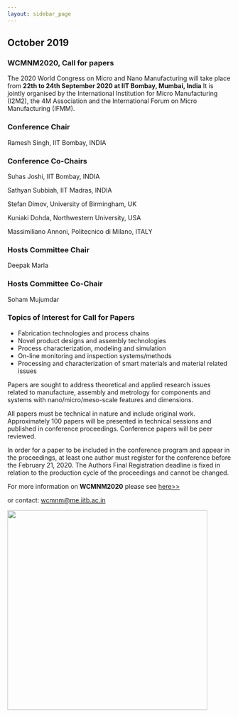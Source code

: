```yaml
---
layout: sidebar_page
---
```


## October 2019

### WCMNM2020, Call for papers


The 2020 World Congress on Micro and Nano Manufacturing will take place from **22th to 24th September 2020 at IIT Bombay, Mumbai, India**
It is jointly organised by the International Institution for Micro Manufacturing (I2M2), the 4M Association and the International Forum on Micro Manufacturing (IFMM).

### Conference Chair

Ramesh Singh, IIT Bombay, INDIA
### Conference Co-Chairs

Suhas Joshi, IIT Bombay, INDIA

Sathyan Subbiah, IIT Madras, INDIA

Stefan Dimov, University of Birmingham, UK

Kuniaki Dohda, Northwestern University, USA

Massimiliano Annoni, Politecnico di Milano, ITALY

### Hosts Committee Chair

Deepak Marla

### Hosts Committee Co-Chair

Soham Mujumdar

### Topics of Interest for Call for Papers

<ul>
    <li>Fabrication technologies and process chains</li>
    <li>Novel product designs and assembly technologies</li>
    <li>Process characterization, modeling and simulation</li>
    <li>On-line monitoring and inspection systems/methods</li>
    <li>Processing and characterization of smart materials and material related issues</li>
</ul>
    
Papers are sought to address theoretical and applied research issues related to manufacture, assembly and metrology for components and systems with nano/micro/meso-scale features and dimensions.

All papers must be technical in nature and include original work. Approximately 100 papers will be presented in technical sessions and published in conference proceedings. Conference papers will be peer reviewed.

In order for a paper to be included in the conference program and appear in the proceedings, at least one author must register for the conference before the February 21, 2020. The Authors Final Registration deadline is fixed in relation to the production cycle of the proceedings and cannot be changed. 

For more information on **WCMNM2020** please see  [here>>](https://www.me.iitb.ac.in/~wcmnm/#speakers)
 
or contact: <a href="mailto:wcmnm@me.iitb.ac.in"> wcmnm@me.iitb.ac.in</strong></a>

<img src=" /4m-association/assets/images/files/IITB, Mumbai_1.jpg" width="450px">